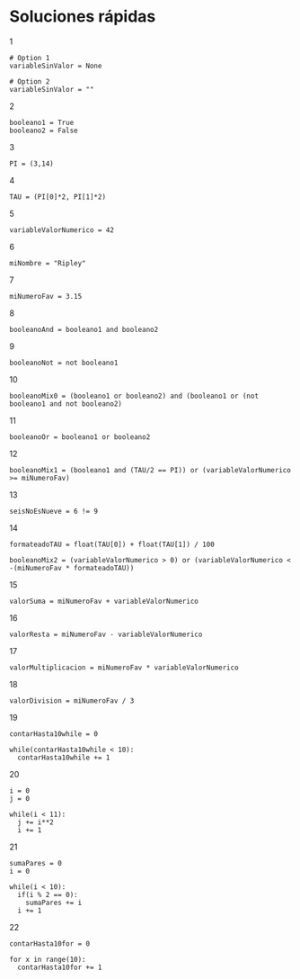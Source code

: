 # Soluciones rápidas

1

    # Option 1
    variableSinValor = None

    # Option 2
    variableSinValor = ""

2

    booleano1 = True
    booleano2 = False

3

    PI = (3,14)

4

    TAU = (PI[0]*2, PI[1]*2)

5

    variableValorNumerico = 42

6

    miNombre = "Ripley"

7

    miNumeroFav = 3.15

8

    booleanoAnd = booleano1 and booleano2

9

    booleanoNot = not booleano1

10

    booleanoMix0 = (booleano1 or booleano2) and (booleano1 or (not booleano1 and not booleano2)

11

    booleanoOr = booleano1 or booleano2

12

    booleanoMix1 = (booleano1 and (TAU/2 == PI)) or (variableValorNumerico >= miNumeroFav)

13

    seisNoEsNueve = 6 != 9

14

    formateadoTAU = float(TAU[0]) + float(TAU[1]) / 100

    booleanoMix2 = (variableValorNumerico > 0) or (variableValorNumerico < -(miNumeroFav * formateadoTAU))

15

    valorSuma = miNumeroFav + variableValorNumerico

16

    valorResta = miNumeroFav - variableValorNumerico

17

    valorMultiplicacion = miNumeroFav * variableValorNumerico

18

    valorDivision = miNumeroFav / 3

19

    contarHasta10while = 0
    
    while(contarHasta10while < 10):
      contarHasta10while += 1

20

    i = 0
    j = 0

    while(i < 11):
      j += i**2
      i += 1

21

    sumaPares = 0
    i = 0

    while(i < 10):
      if(i % 2 == 0):
        sumaPares += i
      i += 1

22

    contarHasta10for = 0

    for x in range(10):
      contarHasta10for += 1